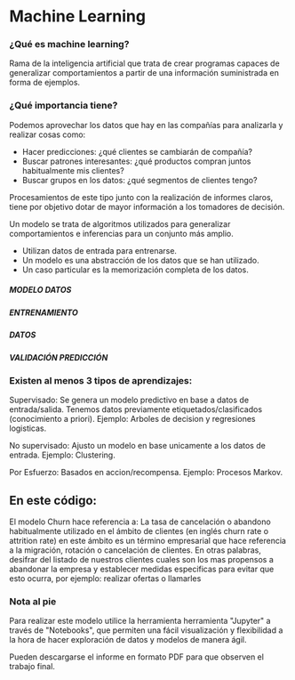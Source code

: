 # Machine Learning

### ¿Qué es machine learning?
Rama de la inteligencia artificial que trata de crear programas capaces de generalizar
comportamientos a partir de una información suministrada en forma de ejemplos.

### ¿Qué importancia tiene?
Podemos aprovechar los datos que hay en las compañías para analizarla y realizar cosas como:
- Hacer predicciones: ¿qué clientes se cambiarán de compañía?
- Buscar patrones interesantes: ¿qué productos compran juntos habitualmente mis clientes?
- Buscar grupos en los datos: ¿qué segmentos de clientes tengo?

Procesamientos de este tipo junto con la realización de informes claros, tiene por objetivo dotar de mayor información a los tomadores de decisión.

Un modelo se trata de algoritmos utilizados para generalizar comportamientos e inferencias para un conjunto más amplio.
- Utilizan datos de entrada para entrenarse.
- Un modelo es una abstracción de los datos que se han utilizado.
- Un caso particular es la memorización completa de los datos.

##### MODELO DATOS
##### ENTRENAMIENTO
##### DATOS
##### VALIDACIÓN PREDICCIÓN

### Existen al menos 3 tipos de aprendizajes:

Supervisado: Se genera un modelo predictivo en base a datos de entrada/salida. Tenemos datos previamente etiquetados/clasificados (conocimiento a priori). Ejemplo: Arboles de decision y regresiones logisticas. 

No supervisado: Ajusto un modelo en base unicamente a los datos de entrada. Ejemplo: Clustering.

Por Esfuerzo: Basados en accion/recompensa. Ejemplo: Procesos Markov. 

## En este código:

El modelo Churn hace referencia a: La tasa de cancelación o abandono habitualmente utilizado en el ámbito de clientes  (en inglés churn rate o attrition rate) en este ámbito es un término empresarial que hace referencia a la migración, rotación o cancelación de clientes. En otras palabras, desifrar del listado de nuestros clientes cuales son los mas propensos a abandonar la empresa y establecer medidas especificas para evitar que esto ocurra, por ejemplo: realizar ofertas o llamarles

### Nota al pie 

Para realizar este modelo utilice la herramienta herramienta "Jupyter" a través de "Notebooks", que permiten una fácil visualización y flexibilidad a la hora de hacer exploración de datos y modelos de manera ágil.

Pueden descargarse el informe en formato PDF para que observen el trabajo final. 

